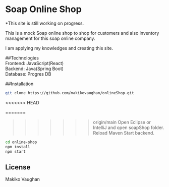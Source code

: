 # Soap Online Shop

\*This site is still working on progress.

This is a mock Soap online shop to shop for customers and also inventory management for this soap online company.

I am applying my knowledges and creating this site.

##Technologies<br/>
Frontend: JavaScript(React)<br/>
Backend: Java(Spring Boot)<br/>
Database: Progres DB<br/>

##Installation

```bash
git clone https://github.com/makikovaughan/onlineShop.git
```

<<<<<<< HEAD

=======

> > > > > > > origin/main
> > > > > > > Open Eclipse or IntelliJ and open soapShop folder.
> > > > > > > <br/>
> > > > > > > Reload Maven
> > > > > > > Start backend.

```bash
cd online-shop
npm install
npm start
```

## License

Makiko Vaughan
